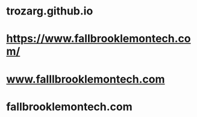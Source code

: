 # trozarg.github.io
# https://www.fallbrooklemontech.com/
# www.falllbrooklemontech.com
# fallbrooklemontech.com

